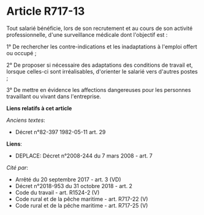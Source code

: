# Article R717-13

Tout salarié bénéficie, lors de son recrutement et au cours de son activité professionnelle, d'une surveillance médicale dont
l'objectif est :

1° De rechercher les contre-indications et les inadaptations à l'emploi offert ou occupé ;

2° De proposer si nécessaire des adaptations des conditions de travail et, lorsque celles-ci sont irréalisables, d'orienter
le salarié vers d'autres postes ;

3° De mettre en évidence les affections dangereuses pour les personnes travaillant ou vivant dans l'entreprise.

**Liens relatifs à cet article**

_Anciens textes_:

  - Décret n°82-397 1982-05-11 art. 29

**Liens**:

  - DEPLACE: Décret n°2008-244 du 7 mars 2008 - art. 7

_Cité par_:

  - Arrêté du 20 septembre 2017 - art. 3 (VD)
  - Décret n°2018-953 du 31 octobre 2018 - art. 2
  - Code du travail - art. R1524-2 (V)
  - Code rural et de la pêche maritime - art. R717-22 (V)
  - Code rural et de la pêche maritime - art. R717-25 (V)
